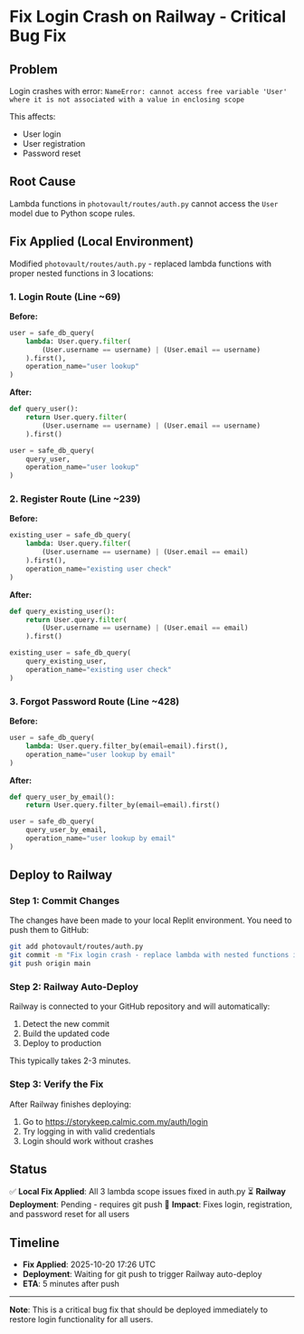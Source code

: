 # Fix Login Crash on Railway - Critical Bug Fix

## Problem
Login crashes with error: `NameError: cannot access free variable 'User' where it is not associated with a value in enclosing scope`

This affects:
- User login
- User registration  
- Password reset

## Root Cause
Lambda functions in `photovault/routes/auth.py` cannot access the `User` model due to Python scope rules.

## Fix Applied (Local Environment)
Modified `photovault/routes/auth.py` - replaced lambda functions with proper nested functions in 3 locations:

### 1. Login Route (Line ~69)
**Before:**
```python
user = safe_db_query(
    lambda: User.query.filter(
        (User.username == username) | (User.email == username)
    ).first(),
    operation_name="user lookup"
)
```

**After:**
```python
def query_user():
    return User.query.filter(
        (User.username == username) | (User.email == username)
    ).first()

user = safe_db_query(
    query_user,
    operation_name="user lookup"
)
```

### 2. Register Route (Line ~239)
**Before:**
```python
existing_user = safe_db_query(
    lambda: User.query.filter(
        (User.username == username) | (User.email == email)
    ).first(),
    operation_name="existing user check"
)
```

**After:**
```python
def query_existing_user():
    return User.query.filter(
        (User.username == username) | (User.email == email)
    ).first()

existing_user = safe_db_query(
    query_existing_user,
    operation_name="existing user check"
)
```

### 3. Forgot Password Route (Line ~428)
**Before:**
```python
user = safe_db_query(
    lambda: User.query.filter_by(email=email).first(),
    operation_name="user lookup by email"
)
```

**After:**
```python
def query_user_by_email():
    return User.query.filter_by(email=email).first()

user = safe_db_query(
    query_user_by_email,
    operation_name="user lookup by email"
)
```

## Deploy to Railway

### Step 1: Commit Changes
The changes have been made to your local Replit environment. You need to push them to GitHub:

```bash
git add photovault/routes/auth.py
git commit -m "Fix login crash - replace lambda with nested functions in auth routes"
git push origin main
```

### Step 2: Railway Auto-Deploy
Railway is connected to your GitHub repository and will automatically:
1. Detect the new commit
2. Build the updated code
3. Deploy to production

This typically takes 2-3 minutes.

### Step 3: Verify the Fix
After Railway finishes deploying:
1. Go to https://storykeep.calmic.com.my/auth/login
2. Try logging in with valid credentials
3. Login should work without crashes

## Status
✅ **Local Fix Applied**: All 3 lambda scope issues fixed in auth.py
⏳ **Railway Deployment**: Pending - requires git push
🔧 **Impact**: Fixes login, registration, and password reset for all users

## Timeline
- **Fix Applied**: 2025-10-20 17:26 UTC
- **Deployment**: Waiting for git push to trigger Railway auto-deploy
- **ETA**: 5 minutes after push

---
**Note**: This is a critical bug fix that should be deployed immediately to restore login functionality for all users.
